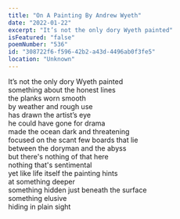 ```yaml
---
title: "On A Painting By Andrew Wyeth"
date: "2022-01-22"
excerpt: "It’s not the only dory Wyeth painted"
isFeatured: "false"
poemNumber: "536"
id: "308722f6-f596-42b2-a43d-4496ab0f3fe5"
location: "Unknown"
---
```


It’s not the only dory Wyeth painted  
something about the honest lines  
the planks worn smooth  
by weather and rough use  
has drawn the artist’s eye  
he could have gone for drama  
made the ocean dark and threatening  
focused on the scant few boards that lie  
between the doryman and the abyss  
but there's nothing of that here  
nothing that's sentimental  
yet like life itself the painting hints  
at something deeper  
something hidden just beneath the surface  
something elusive  
hiding in plain sight
